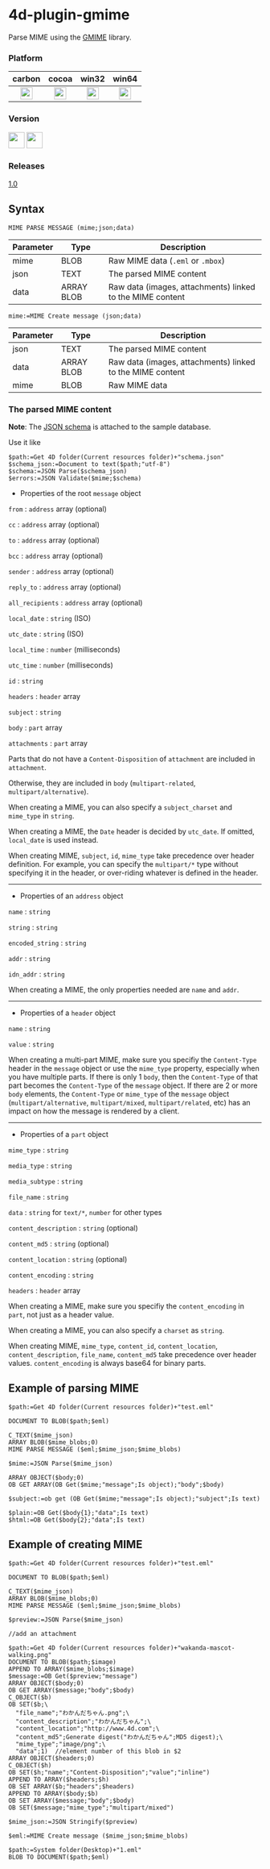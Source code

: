 # 4d-plugin-gmime

Parse MIME using the [GMIME](https://github.com/GNOME/gmime) library.

### Platform

| carbon | cocoa | win32 | win64 |
|:------:|:-----:|:---------:|:---------:|
|<img src="https://cloud.githubusercontent.com/assets/1725068/22371562/1b091f0a-e4db-11e6-8458-8653954a7cce.png" width="24" height="24" />|<img src="https://cloud.githubusercontent.com/assets/1725068/22371562/1b091f0a-e4db-11e6-8458-8653954a7cce.png" width="24" height="24" />|<img src="https://cloud.githubusercontent.com/assets/1725068/22371562/1b091f0a-e4db-11e6-8458-8653954a7cce.png" width="24" height="24" />|<img src="https://cloud.githubusercontent.com/assets/1725068/22371562/1b091f0a-e4db-11e6-8458-8653954a7cce.png" width="24" height="24" />|

### Version

<img src="https://cloud.githubusercontent.com/assets/1725068/18940649/21945000-8645-11e6-86ed-4a0f800e5a73.png" width="32" height="32" /> <img src="https://cloud.githubusercontent.com/assets/1725068/18940648/2192ddba-8645-11e6-864d-6d5692d55717.png" width="32" height="32" />

### Releases

[1.0](https://github.com/miyako/4d-plugin-gmime/releases/tag/1.0)

## Syntax

```
MIME PARSE MESSAGE (mime;json;data)
```

Parameter|Type|Description
------------|------------|----
mime|BLOB|Raw MIME data (``.eml`` or ``.mbox``)
json|TEXT|The parsed MIME content
data|ARRAY BLOB|Raw data (images, attachments) linked to the MIME content

```
mime:=MIME Create message (json;data)
```

Parameter|Type|Description
------------|------------|----
json|TEXT|The parsed MIME content
data|ARRAY BLOB|Raw data (images, attachments) linked to the MIME content
mime|BLOB|Raw MIME data

### The parsed MIME content

**Note**: The [JSON schema](https://github.com/miyako/4d-plugin-gmime/blob/master/MIME.4dbase/Resources/schema.json) is attached to the sample database.

Use it like

```
$path:=Get 4D folder(Current resources folder)+"schema.json"
$schema_json:=Document to text($path;"utf-8")
$schema:=JSON Parse($schema_json)
$errors:=JSON Validate($mime;$schema)
```

* Properties of the root ``message`` object

``from`` : ``address`` array (optional)

``cc`` : ``address`` array (optional)

``to`` : ``address`` array (optional)

``bcc`` : ``address`` array (optional)

``sender`` : ``address`` array (optional)

``reply_to`` : ``address`` array (optional)

``all_recipients`` : ``address`` array (optional)

``local_date`` : ``string`` (ISO)

``utc_date`` : ``string`` (ISO)

``local_time`` : ``number`` (milliseconds)

``utc_time`` : ``number`` (milliseconds)

``id`` : ``string``

``headers`` : ``header`` array

``subject`` : ``string``

``body`` : ``part`` array

``attachments`` : ``part`` array

Parts that do not have a ``Content-Disposition`` of ``attachment``  are included in ``attachment``.

Otherwise, they are included in ``body`` (``multipart-related``, ``multipart/alternative``).

When creating a MIME, you can also specify a ``subject_charset`` and ``mime_type`` in ``string``.

When creating a MIME, the ``Date`` header is decided by ``utc_date``. If omitted, ``local_date`` is used instead.

When creating MIME, ``subject``, ``id``, ``mime_type`` take precedence over header definition. For example, you can specify the ``multipart/*`` type without specifying it in the header, or over-riding whatever is defined in the header.

---

* Properties of an ``address`` object

``name`` : ``string``

``string`` : ``string``

``encoded_string`` : ``string``

``addr`` : ``string``

``idn_addr`` : ``string``

When creating a MIME, the only properties needed are ``name`` and ``addr``.

---

* Properties of a ``header`` object

``name`` : ``string``

``value`` : ``string``

When creating a multi-part MIME, make sure you specifiy the ``Content-Type`` header in the ``message`` object or use the ``mime_type`` property, especially when you have multiple parts. If there is only 1 ``body``, then the ``Content-Type`` of that part becomes the ``Content-Type`` of the ``message`` object. If there are 2 or more ``body`` elements, the ``Content-Type`` or ``mime_type`` of the ``message`` object (``multipart/alternative``, ``multipart/mixed``, ``multipart/related``, etc) has an impact on how the message is rendered by a client.

---

* Properties of a ``part`` object

``mime_type`` : ``string``

``media_type`` : ``string``

``media_subtype`` : ``string``

``file_name`` : ``string``

``data`` : ``string`` for ``text/*``, ``number`` for other types 

``content_description`` : ``string`` (optional)

``content_md5`` : ``string`` (optional)

``content_location`` : ``string`` (optional)

``content_encoding`` : ``string``

``headers`` : ``header`` array

When creating a MIME, make sure you specifiy the ``content_encoding`` in ``part``, not just as a header value.

When creating a MIME, you can also specify a ``charset`` as ``string``.

When creating MIME, ``mime_type``, ``content_id``, ``content_location``, ``content_description``, ``file_name``, ``content_md5`` take precedence over header values. ``content_encoding`` is always base64 for binary parts.

## Example of parsing MIME

```
$path:=Get 4D folder(Current resources folder)+"test.eml"

DOCUMENT TO BLOB($path;$eml)

C_TEXT($mime_json)
ARRAY BLOB($mime_blobs;0)
MIME PARSE MESSAGE ($eml;$mime_json;$mime_blobs)

$mime:=JSON Parse($mime_json)

ARRAY OBJECT($body;0)
OB GET ARRAY(OB Get($mime;"message";Is object);"body";$body)

$subject:=ob get (OB Get($mime;"message";Is object);"subject";Is text)

$plain:=OB Get($body{1};"data";Is text)
$html:=OB Get($body{2};"data";Is text)
```

## Example of creating MIME

```
$path:=Get 4D folder(Current resources folder)+"test.eml"

DOCUMENT TO BLOB($path;$eml)

C_TEXT($mime_json)
ARRAY BLOB($mime_blobs;0)
MIME PARSE MESSAGE ($eml;$mime_json;$mime_blobs)

$preview:=JSON Parse($mime_json)

//add an attachment

$path:=Get 4D folder(Current resources folder)+"wakanda-mascot-walking.png"
DOCUMENT TO BLOB($path;$image)
APPEND TO ARRAY($mime_blobs;$image)
$message:=OB Get($preview;"message")
ARRAY OBJECT($body;0)
OB GET ARRAY($message;"body";$body)
C_OBJECT($b)
OB SET($b;\
  "file_name";"わかんだちゃん.png";\
  "content_description";"わかんだちゃん";\
  "content_location";"http://www.4d.com";\
  "content_md5";Generate digest("わかんだちゃん";MD5 digest);\
  "mime_type";"image/png";\
  "data";1)  //element number of this blob in $2
ARRAY OBJECT($headers;0)
C_OBJECT($h)
OB SET($h;"name";"Content-Disposition";"value";"inline")
APPEND TO ARRAY($headers;$h)
OB SET ARRAY($b;"headers";$headers)
APPEND TO ARRAY($body;$b)
OB SET ARRAY($message;"body";$body)
OB SET($message;"mime_type";"multipart/mixed")

$mime_json:=JSON Stringify($preview)

$eml:=MIME Create message ($mime_json;$mime_blobs)

$path:=System folder(Desktop)+"1.eml"
BLOB TO DOCUMENT($path;$eml)
```
